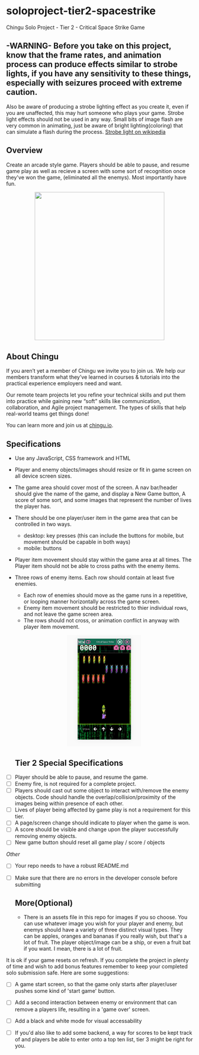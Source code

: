 # soloproject-tier2-spacestrike
Chingu Solo Project - Tier 2 - Critical Space Strike Game


## -WARNING- Before you take on this project, know that the frame rates, and animation process can produce effects similar to strobe lights,  if you have any sensitivity to these things, especially with seizures proceed with extreme caution.
Also be aware of producing a strobe lighting effect as you create it, even if you are unaffected, this may hurt someone who plays your game. Strobe light effects should not be used in any way.  Small bits of image flash are very common in animating, just be aware of bright lighting(coloring) that can simulate a flash during the process. 
[Strobe light on wikipedia](https://en.wikipedia.org/wiki/Strobe_light)


## Overview
Create an arcade style game. Players should be able to pause, and resume game play as well as recieve a screen with some sort of recognition once they've won the game, (eliminated all the enemys). 
Most importantly have fun.  

<p align="center">
  
<img src="images/output1.gif" width="350" height="400"/>

  </p>
  
## About Chingu

If you aren’t yet a member of Chingu we invite you to join us. We help our 
members transform what they’ve learned in courses & tutorials into the 
practical experience employers need and want.

Our remote team projects let you refine your technical skills and put them 
into practice while gaining new “soft” skills like communication, 
collaboration, and Agile project management. The types of skills that 
help real-world teams get things done!

You can learn more and join us at [chingu.io](https://chingu.io).

## Specifications
* Use any JavaScript, CSS framework and HTML
* Player and enemy objects/images should resize or fit in game screen on all device screen sizes. 
* The game area should cover most of the screen.  A nav bar/header should give the name of the game, and display a New Game button, A score of some sort, and some images that represent the number of lives the player has.
* There should be one player/user item in the game area that can be controlled in two ways.  
  - desktop: key presses (this can include the buttons for mobile, but movement should be capable in both ways)
  - mobile: buttons
* Player item movement should stay within the game area at all times. The Player item should not be able to cross paths with the enemy items.
* Three rows of enemy items. Each row should contain at least five enemies.
  - Each row of enemies should move as the game runs in a repetitive, or looping manner horizontally across the game screen.
  - Enemy item movement should be restricted to thier individual rows, and not leave the game screen area. 
  - The rows should not cross, or animation conflict in anyway with player item movement.
  <p align="center">
  <img src="images/mobile_CSS2.JPG" width="200" height="300"/>
  </p>
  
  ## Tier 2 Special Specifications
 - [ ] Player should be able to pause, and resume the game. 
 - [ ] Enemy fire, is not required for a complete project.
 - [ ] Players should cast out some object to interact with/remove the enemy objects. Code should handle the overlap/collision/proximity of the images being within presence of each other.  
 - [ ] Lives of player being affected by game play is not a requirement for this tier. 
 - [ ] A page/screen change should indicate to player when the game is won.
 - [ ] A score should be visible and change upon the player successfully removing enemy objects.
 - [ ] New game button should reset all game play / score / objects
 
  *Other*
  
- [ ] Your repo needs to have a robust README.md
- [ ] Make sure that there are no errors in the developer console before submitting

  ## More(Optional)
  * There is an assets file in this repo for images if you so choose.  You can use whatever image you wish for your player and enemy, but enemys should have a variety of three distinct visual types.  They can be apples, oranges and bananas if you really wish, but that's a lot of fruit. The player object/image can be a ship, or even a fruit bat if you want.  I mean, there is a lot of fruit. 
  
 It is ok if your game resets on refresh.  If you complete the project in plenty of time and wish to add bonus features remember to keep your completed solo submission safe. Here are some suggestions:
 
 - [ ] A game start screen, so that the game only starts after player/user pushes some kind of 'start game' button.
 - [ ] Add a second interaction between enemy or environment that can remove a players life, resulting in a 'game over' screen.
 - [ ] Add a black and white mode for visual accessability
 - [ ] If you'd also like to add some backend, a way for scores to be kept track of and players be able to enter onto a top ten list, tier 3 might be right for you.  


